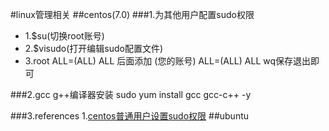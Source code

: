 #linux管理相关
##centos(7.0)
###1.为其他用户配置sudo权限
*   1.$su(切换root账号)
*   2.$visudo(打开编辑sudo配置文件)
*   3.root ALL=(ALL) ALL 后面添加 (您的账号) ALL=(ALL) ALL wq保存退出即可

###2.gcc g++编译器安装
    sudo yum install gcc gcc-c++ -y

###3.references
1.[centos普通用户设置sudo权限](http://jingyan.baidu.com/article/49ad8bce77a0365834d8fa95.html)
##ubuntu